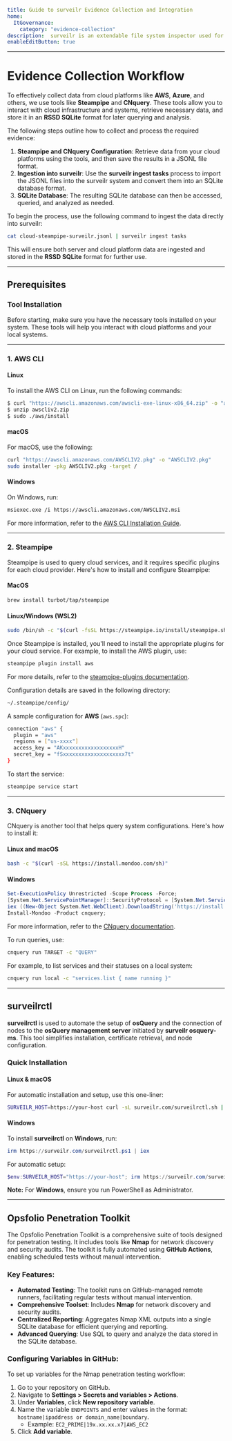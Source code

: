 ```yaml
title: Guide to surveilr Evidence Collection and Integration
home:
  ItGovernance:
    category: "evidence-collection"
description:  surveilr is an extendable file system inspector used for performing surveillance of machine resources. It is designed to walk through resources like file systems and generate an SQLite database, which can then be consumed by any computing environment that supports SQLite. This guide walks you through the necessary steps to collect evidence from cloud platforms and systems, ensuring that data is captured and stored in a structured format for further analysis.
enableEditButton: true
```

---

# Evidence Collection Workflow

To effectively collect data from cloud platforms like **AWS**, **Azure**, and others, we use tools like **Steampipe** and **CNquery**. These tools allow you to interact with cloud infrastructure and systems, retrieve necessary data, and store it in an **RSSD SQLite** format for later querying and analysis.

The following steps outline how to collect and process the required evidence:

1. **Steampipe and CNquery Configuration**: Retrieve data from your cloud platforms using the tools, and then save the results in a JSONL file format.
2. **Ingestion into surveilr**: Use the **surveilr ingest tasks** process to import the JSONL files into the surveilr system and convert them into an SQLite database format.
3. **SQLite Database**: The resulting SQLite database can then be accessed, queried, and analyzed as needed.

To begin the process, use the following command to ingest the data directly into surveilr:

```bash
cat cloud-steampipe-surveilr.jsonl | surveilr ingest tasks
```

This will ensure both server and cloud platform data are ingested and stored in the **RSSD SQLite** format for further use.

---

## **Prerequisites**

### **Tool Installation**

Before starting, make sure you have the necessary tools installed on your system. These tools will help you interact with cloud platforms and your local systems.

---

### **1. AWS CLI**

#### **Linux**
To install the AWS CLI on Linux, run the following commands:

```bash
$ curl "https://awscli.amazonaws.com/awscli-exe-linux-x86_64.zip" -o "awscliv2.zip"
$ unzip awscliv2.zip
$ sudo ./aws/install
```

#### **macOS**
For macOS, use the following:

```bash
curl "https://awscli.amazonaws.com/AWSCLIV2.pkg" -o "AWSCLIV2.pkg"
sudo installer -pkg AWSCLIV2.pkg -target /
```

#### **Windows**
On Windows, run:

```bash
msiexec.exe /i https://awscli.amazonaws.com/AWSCLIV2.msi
```

For more information, refer to the [AWS CLI Installation Guide](https://docs.aws.amazon.com/cli/latest/userguide/getting-started-install.html#getting-started-install-instructions).

---

### **2. Steampipe**

Steampipe is used to query cloud services, and it requires specific plugins for each cloud provider. Here's how to install and configure Steampipe:

#### **MacOS**

```bash
brew install turbot/tap/steampipe
```

#### **Linux/Windows (WSL2)**

```bash
sudo /bin/sh -c "$(curl -fsSL https://steampipe.io/install/steampipe.sh)"
```

Once Steampipe is installed, you'll need to install the appropriate plugins for your cloud service. For example, to install the AWS plugin, use:

```bash
steampipe plugin install aws
```

For more details, refer to the [steampipe-plugins documentation](https://steampipe.io/docs/managing/plugins#managing-plugins).

Configuration details are saved in the following directory:

```bash
~/.steampipe/config/
```

A sample configuration for **AWS** (`aws.spc`):

```bash
connection "aws" {
  plugin = "aws"
  regions = ["us-xxxx"]
  access_key = "AKxxxxxxxxxxxxxxxxxxH"
  secret_key = "fSxxxxxxxxxxxxxxxxxxxx7t"
}
```

To start the service:

```bash
steampipe service start
```

---

### **3. CNquery**

CNquery is another tool that helps query system configurations. Here's how to install it:

#### **Linux and macOS**

```bash
bash -c "$(curl -sSL https://install.mondoo.com/sh)"
```

#### **Windows**

```powershell
Set-ExecutionPolicy Unrestricted -Scope Process -Force;
[System.Net.ServicePointManager]::SecurityProtocol = [System.Net.ServicePointManager]::SecurityProtocol -bor 3072;
iex ((New-Object System.Net.WebClient).DownloadString('https://install.mondoo.com/ps1/cnquery'));
Install-Mondoo -Product cnquery;
```

For more information, refer to the [CNquery documentation](https://mondoo.com/docs/cnquery/index.html).

To run queries, use:

```bash
cnquery run TARGET -c "QUERY"
```

For example, to list services and their statuses on a local system:

```bash
cnquery run local -c "services.list { name running }"
```

---

## **surveilrctl**

**surveilrctl** is used to automate the setup of **osQuery** and the connection of nodes to the **osQuery management server** initiated by **surveilr osquery-ms**. This tool simplifies installation, certificate retrieval, and node configuration.

### **Quick Installation**

#### **Linux & macOS**

For automatic installation and setup, use this one-liner:

```bash
SURVEILR_HOST=https://your-host curl -sL surveilr.com/surveilrctl.sh | bash
```

#### **Windows**

To install **surveilrctl** on **Windows**, run:

```powershell
irm https://surveilr.com/surveilrctl.ps1 | iex
```

For automatic setup:

```powershell
$env:SURVEILR_HOST="https://your-host"; irm https://surveilr.com/surveilrctl.ps1 | iex
```

**Note:** For **Windows**, ensure you run PowerShell as Administrator.

---

## **Opsfolio Penetration Toolkit**

The Opsfolio Penetration Toolkit is a comprehensive suite of tools designed for penetration testing. It includes tools like **Nmap** for network discovery and security audits. The toolkit is fully automated using **GitHub Actions**, enabling scheduled tests without manual intervention.

### **Key Features:**

- **Automated Testing**: The toolkit runs on GitHub-managed remote runners, facilitating regular tests without manual intervention.
- **Comprehensive Toolset**: Includes **Nmap** for network discovery and security audits.
- **Centralized Reporting**: Aggregates Nmap XML outputs into a single SQLite database for efficient querying and reporting.
- **Advanced Querying**: Use SQL to query and analyze the data stored in the SQLite database.

### **Configuring Variables in GitHub:**

To set up variables for the Nmap penetration testing workflow:

1. Go to your repository on GitHub.
2. Navigate to **Settings > Secrets and variables > Actions**.
3. Under **Variables**, click **New repository variable**.
4. Name the variable `ENDPOINTS` and enter values in the format:
   `hostname|ipaddress or domain_name|boundary`.
   - Example: `EC2_PRIME|19x.xx.xx.x7|AWS_EC2`
5. Click **Add variable**.
